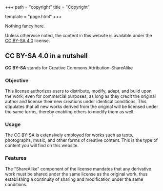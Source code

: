 +++
path = "copyright"
title = "Copyright"

template = "page.html"
+++

Nothing fancy here.

Unless otherwise noted, the content in this website is available under the [CC BY-SA 4.0](https://creativecommons.org/licenses/by-sa/4.0/) license.

## CC BY-SA 4.0 in a nutshell ##

**CC BY-SA** stands for Creative Commons Attribution-ShareAlike

### Objective ###
This license authorizes users to distribute, modify, adapt, and build upon the work, even for commercial purposes, as long as they credit the original author and license their new creations under identical conditions. This stipulates that all new works derived from the original will be licensed under the same terms, thereby enabling others to modify them as well.

### Usage ###
The CC BY-SA is extensively employed for works such as texts, photographs, music, and other forms of creative content. This is the type of content you will find on this website.

### Features ###
The "ShareAlike" component of the license mandates that any derivative work must be shared under the same license as the original work, thus establishing a continuity of sharing and modification under the same conditions.